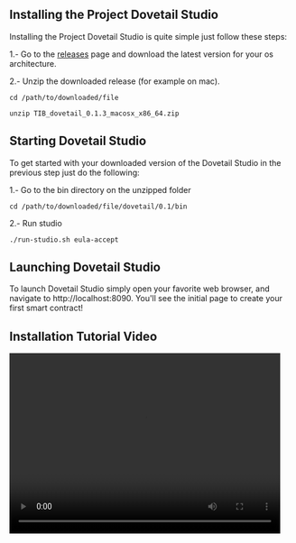 ## Installing the Project Dovetail Studio
Installing the Project Dovetail Studio is quite simple just follow these steps:

1.- Go to the [releases](https://github.com/TIBCOSoftware/dovetail/releases) page and download the latest version for your os architecture.

2.- Unzip the downloaded release (for example on mac).

```cd /path/to/downloaded/file```

```unzip TIB_dovetail_0.1.3_macosx_x86_64.zip```

## Starting Dovetail Studio
To get started with your downloaded version of the Dovetail Studio in the previous step just do the following:

1.- Go to the bin directory on the unzipped folder

```cd /path/to/downloaded/file/dovetail/0.1/bin```

2.- Run studio

```./run-studio.sh eula-accept```

## Launching Dovetail Studio
To launch Dovetail Studio simply open your favorite web browser, and navigate to http://localhost:8090. You'll see the initial page to create your first smart contract!


## Installation Tutorial Video

<video width="480" height="320" controls="controls">
    <source src="videos/dovetail_studio_install.mp4" type="video/mp4">
</video>